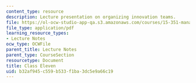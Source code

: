 ```yaml
---
content_type: resource
description: Lecture presentation on organizing innovation teams.
file: https://ol-ocw-studio-app-qa.s3.amazonaws.com/courses/15-351-managing-innovation-and-entrepreneurship-spring-2008/b32af945c559b533f1ba3dc5e9a66c19_10_lec.pdf
file_type: application/pdf
learning_resource_types:
- Lecture Notes
ocw_type: OCWFile
parent_title: Lecture Notes
parent_type: CourseSection
resourcetype: Document
title: Class Eleven
uid: b32af945-c559-b533-f1ba-3dc5e9a66c19
---
```

